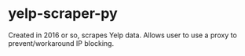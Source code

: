 # yelp-scraper-py

Created in 2016 or so, scrapes Yelp data. Allows user to use a proxy to prevent/workaround IP blocking.
